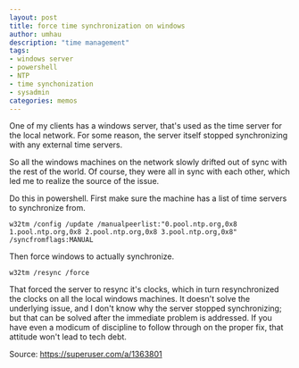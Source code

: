 ```yaml
---
layout: post
title: force time synchronization on windows
author: umhau
description: "time management"
tags: 
- windows server
- powershell
- NTP
- time synchonization
- sysadmin
categories: memos
---
```


One of my clients has a windows server, that's used as the time server for the local network. For some reason, the server itself stopped synchronizing with any external time servers. 

So all the windows machines on the network slowly drifted out of sync with the rest of the world. Of course, they were all in sync with each other, which led me to realize the source of the issue. 

Do this in powershell. First make sure the machine has a list of time servers to synchronize from.

```
w32tm /config /update /manualpeerlist:"0.pool.ntp.org,0x8 1.pool.ntp.org,0x8 2.pool.ntp.org,0x8 3.pool.ntp.org,0x8" /syncfromflags:MANUAL
```

Then force windows to actually synchronize.

```
w32tm /resync /force
```

That forced the server to resync it's clocks, which in turn resynchronized the clocks on all the local windows machines. It doesn't solve the underlying issue, and I don't know why the server stopped synchronizing; but that can be solved after the immediate problem is addressed. If you have even a modicum of discipline to follow through on the proper fix, that attitude won't lead to tech debt.

Source: https://superuser.com/a/1363801